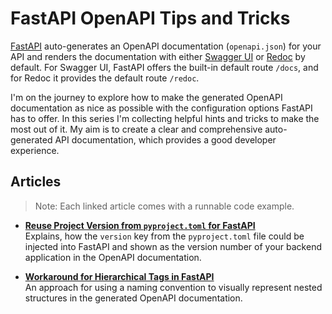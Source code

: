 # FastAPI OpenAPI Tips and Tricks

[FastAPI](https://fastapi.tiangolo.com/features/#automatic-docs) auto-generates an OpenAPI documentation (`openapi.json`) for your API and renders the documentation with either [Swagger UI](https://github.com/swagger-api/swagger-ui) or [Redoc](https://github.com/Redocly/redoc) by default. For Swagger UI, FastAPI offers the built-in default route `/docs`, and for Redoc it provides the default route `/redoc`.

I'm on the journey to explore how to make the generated OpenAPI documentation as nice as possible with the configuration options FastAPI has to offer.
In this series I'm collecting helpful hints and tricks to make the most out of it. My aim is to create a clear and comprehensive auto-generated API documentation, which provides a good developer experience.

## Articles
> Note: Each linked article comes with a runnable code example.

* **[Reuse Project Version from `pyproject.toml` for FastAPI](./articles/fastapi-version-in-openapi/)**  
Explains, how the `version` key from the `pyproject.toml` file could be injected into FastAPI and shown as the version number of your backend application in the OpenAPI documentation.

* **[Workaround for Hierarchical Tags in FastAPI](./articles/hierarchical-tags-workaround/)**  
An approach for using a naming convention to visually represent nested structures in the generated OpenAPI documentation.
